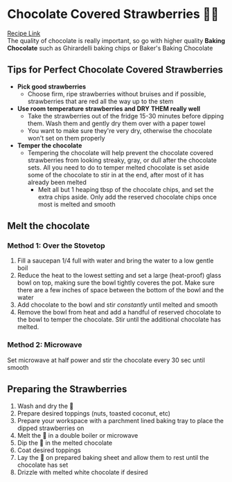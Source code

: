 # Chocolate Covered Strawberries :chocolate_bar::strawberry:
[Recipe Link](https://tastesbetterfromscratch.com/gourmet-chocolate-covered-strawberries/)  
The quality of chocolate is really important, so go with higher quality **Baking Chocolate** such as Ghirardelli baking chips or Baker's Baking Chocolate

## Tips for Perfect Chocolate Covered Strawberries
- **Pick good strawberries**
  - Choose firm, ripe strawberries without bruises and if possible, strawberries that are red all the way up to the stem
- **Use room temperature strawberries and DRY THEM really well**
  - Take the strawberries out of the fridge 15-30 minutes before dipping them. Wash them and gently dry them over with a paper towel
  - You want to make sure they're very dry, otherwise the chocolate won't set on them properly
- **Temper the chocolate**
  - Tempering the chocolate will help prevent the chocolate covered strawberries from looking streaky, gray, or dull after the chocolate sets. All you need to do to temper melted chocolate is set aside some of the chocolate to stir in at the end, after most of it has already been melted
    - Melt all but 1 heaping tbsp of the chocolate chips, and set the extra chips aside. Only add the reserved chocolate chips once most is melted and smooth


## Melt the chocolate
### Method 1: Over the Stovetop
1. Fill a saucepan 1/4 full with water and bring the water to a low gentle boil
2. Reduce the heat to the lowest setting and set a large (heat-proof) glass bowl on top, making sure the bowl tightly coveres the pot. Make sure there are a few inches of space between the bottom of the bowl and the water
3. Add chocolate to the bowl and stir *constantly* until melted and smooth
4. Remove the bowl from heat and add a handful of reserved chocolate to the bowl to temper the chocolate. Stir until the additional chocolate has melted.

### Method 2: Microwave
Set microwave at half power and stir the chocolate every 30 sec until smooth  

## Preparing the Strawberries
1. Wash and dry the :strawberry:
2. Prepare desired toppings (nuts, toasted coconut, etc)
3. Prepare your workspace with a parchment lined baking tray to place the dipped strawberries on
4. Melt the :chocolate_bar: in a double boiler or microwave
5. Dip the :strawberry: in the melted chocolate
6. Coat desired toppings
7. Lay the :strawberry: on prepared baking sheet and allow them to rest until the chocolate has set
8. Drizzle with melted white chocolate if desired
